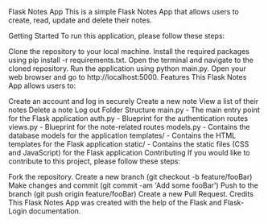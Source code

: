 Flask Notes App
This is a simple Flask Notes App that allows users to create, read, update and delete their notes.

Getting Started
To run this application, please follow these steps:

Clone the repository to your local machine.
Install the required packages using pip install -r requirements.txt.
Open the terminal and navigate to the cloned repository.
Run the application using python main.py.
Open your web browser and go to http://localhost:5000.
Features
This Flask Notes App allows users to:

Create an account and log in securely
Create a new note
View a list of their notes
Delete a note
Log out
Folder Structure
main.py - The main entry point for the Flask application
auth.py - Blueprint for the authentication routes
views.py - Blueprint for the note-related routes
models.py - Contains the database models for the application
templates/ - Contains the HTML templates for the Flask application
static/ - Contains the static files (CSS and JavaScript) for the Flask application
Contributing
If you would like to contribute to this project, please follow these steps:

Fork the repository.
Create a new branch (git checkout -b feature/fooBar)
Make changes and commit (git commit -am 'Add some fooBar')
Push to the branch (git push origin feature/fooBar)
Create a new Pull Request.
Credits
This Flask Notes App was created with the help of the Flask and Flask-Login documentation.
